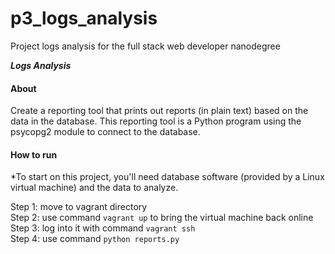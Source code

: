 # p3_logs_analysis
Project logs analysis for the full stack web developer nanodegree

**_Logs Analysis_**

#### About
Create a reporting tool that prints out reports (in plain text) based on the data in the database. This reporting tool is a Python program using the psycopg2 module to connect to the database.

#### How to run

*To start on this project, you'll need database software (provided by a Linux virtual machine) and the data to analyze.

Step 1: move to vagrant directory  
Step 2: use command `vagrant up` to bring the virtual machine back online  
Step 3: log into it with command `vagrant ssh`  
Step 4: use command `python reports.py`  
